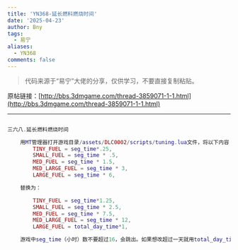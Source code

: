 ```yaml
---
title: 'YN368-延长燃料燃烧时间'
date: '2025-04-23'
author: Bny
tags:
  - 易宁
aliases:
  - YN368
comments: false
---
```


> 代码来源于“易宁”大佬的分享，仅供学习，不要直接复制粘贴。

原帖链接：[http://bbs.3dmgame.com/thread-3859071-1-1.html](http://bbs.3dmgame.com/thread-3859071-1-1.html)

---

```lua  

三六八.延长燃料燃烧时间	用MT管理器打开游戏目录/assets/DLC0002/scripts/tuning.lua文件，将以下内容：		TINY_FUEL = seg_time*.25,		SMALL_FUEL = seg_time * .5,		MED_FUEL = seg_time * 1.5,		MED_LARGE_FUEL = seg_time * 3,		LARGE_FUEL = seg_time * 6,	替换为：		TINY_FUEL = seg_time*1.25,		SMALL_FUEL = seg_time * 2.5,		MED_FUEL = seg_time * 7.5,		MED_LARGE_FUEL = seg_time * 12,		LARGE_FUEL = total_day_time*1,	游戏中seg_time（小时）数不要超过16，会跳出。如果想改超过一天就用total_day_time*1,这样的格式

```  

